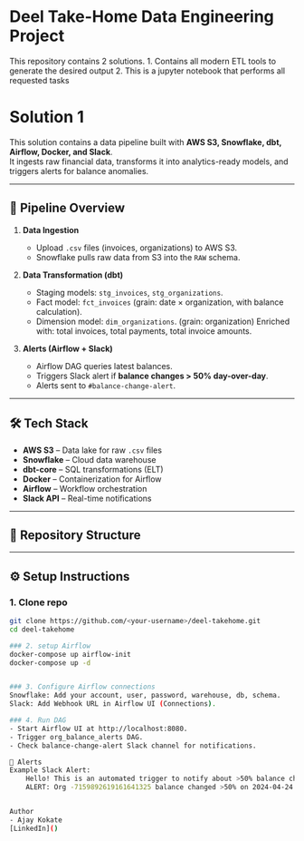 # Deel Take-Home Data Engineering Project

This repository contains 2 solutions. 
    1. Contains all modern ETL tools to generate the desired output
    2. This is a jupyter notebook that performs all requested tasks

# Solution 1

This solution contains a data pipeline built with **AWS S3, Snowflake, dbt, Airflow, Docker, and Slack**.  
It ingests raw financial data, transforms it into analytics-ready models, and triggers alerts for balance anomalies.

---

## 🚀 Pipeline Overview

1. **Data Ingestion**  
   - Upload `.csv` files (invoices, organizations) to AWS S3.  
   - Snowflake pulls raw data from S3 into the `RAW` schema.  

2. **Data Transformation (dbt)**  
   - Staging models: `stg_invoices`, `stg_organizations`.  
   - Fact model: `fct_invoices` (grain: date × organization, with balance calculation).  
   - Dimension model: `dim_organizations`. (grain: organization)
        Enriched with: total invoices, total payments, total invoice amounts.


3. **Alerts (Airflow + Slack)**  
   - Airflow DAG queries latest balances.  
   - Triggers Slack alert if **balance changes > 50% day-over-day**.  
   - Alerts sent to `#balance-change-alert`.  

---

## 🛠️ Tech Stack
- **AWS S3** – Data lake for raw `.csv` files  
- **Snowflake** – Cloud data warehouse  
- **dbt-core** – SQL transformations (ELT)  
- **Docker** – Containerization for Airflow  
- **Airflow** – Workflow orchestration  
- **Slack API** – Real-time notifications  

---

## 📂 Repository Structure


---

## ⚙️ Setup Instructions

### 1. Clone repo
```bash
git clone https://github.com/<your-username>/deel-takehome.git
cd deel-takehome

### 2. setup Airflow
docker-compose up airflow-init
docker-compose up -d


### 3. Configure Airflow connections
Snowflake: Add your account, user, password, warehouse, db, schema.
Slack: Add Webhook URL in Airflow UI (Connections).

### 4. Run DAG
- Start Airflow UI at http://localhost:8080.
- Trigger org_balance_alerts DAG.
- Check balance-change-alert Slack channel for notifications.

📢 Alerts
Example Slack Alert:
    Hello! This is an automated trigger to notify about >50% balance change in the organizations. Please find the details below 
    ALERT: Org -7159892619161641325 balance changed >50% on 2024-04-24: 50097.97 → 0.0 (Δ 100.00%)


Author
- Ajay Kokate
[LinkedIn]() 